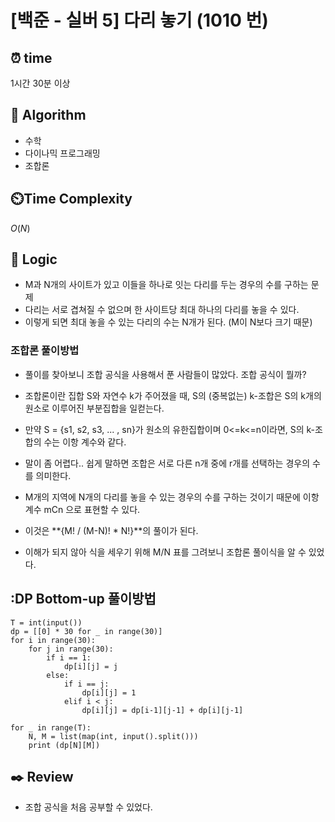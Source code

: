 # [백준 - 실버 5] 다리 놓기 (1010 번)

## ⏰  **time**

1시간 30분 이상

## :pushpin: **Algorithm**

- 수학
- 다이나믹 프로그래밍
- 조합론

## ⏲️**Time Complexity**

$O(N)$

## :round_pushpin: **Logic**

- M과 N개의 사이트가 있고 이들을 하나로 잇는 다리를 두는 경우의 수를 구하는 문제
- 다리는 서로 겹쳐질 수 없으며 한 사이트당 최대 하나의 다리를 놓을 수 있다.
- 이렇게 되면 최대 놓을 수 있는 다리의 수는 N개가 된다. (M이 N보다 크기 때문)

### 조합론 풀이방법

- 풀이를 찾아보니 조합 공식을 사용해서 푼 사람들이 많았다. 조합 공식이 뭘까?
- 조합론이란 집합 S와 자연수 k가 주어졌을 때, S의 (중복없는) k-조합은 S의 k개의 원소로 이루어진 부분집합을 일컫는다.
- 만약 S = {s1, s2, s3, ... , sn}가 원소의 유한집합이며 0<=k<=n이라면, S의 k-조합의 수는 이항 계수와 같다.

- 말이 좀 어렵다.. 쉽게 말하면 조합은 서로 다른 n개 중에 r개를 선택하는 경우의 수를 의미한다.
- M개의 지역에 N개의 다리를 놓을 수 있는 경우의 수를 구하는 것이기 때문에 이항계수 mCn 으로 표현할 수 있다.
- 이것은 **{M! / (M-N)! * N!}**의 풀이가 된다.
- 이해가 되지 않아 식을 세우기 위해 M/N 표를 그려보니 조합론 풀이식을 알 수 있었다.

## :DP Bottom-up 풀이방법

```commandline
T = int(input())
dp = [[0] * 30 for _ in range(30)]
for i in range(30):
    for j in range(30):
        if i == 1:
            dp[i][j] = j
        else:
            if i == j:
                dp[i][j] = 1
            elif i < j:
                dp[i][j] = dp[i-1][j-1] + dp[i][j-1]

for _ in range(T):
    N, M = list(map(int, input().split()))
    print (dp[N][M])
```

## :black_nib: **Review**

- 조합 공식을 처음 공부할 수 있었다.